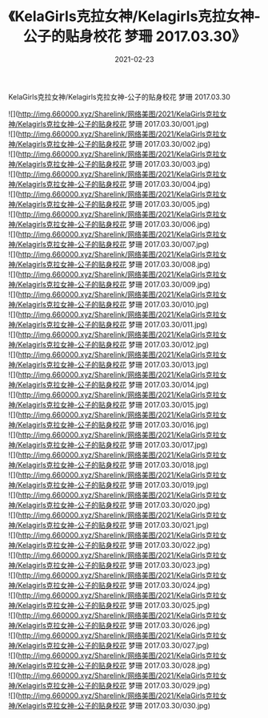 ﻿---
layout: post
title:  《KelaGirls克拉女神/Kelagirls克拉女神-公子的贴身校花 梦珊 2017.03.30》
date:   2021-02-23
img: http://img.660000.xyz/Sharelink/网络美图/2021/KelaGirls克拉女神/Kelagirls克拉女神-公子的贴身校花 梦珊 2017.03.30/000.jpg
categories: [美女, 清纯, 唯美]
---

KelaGirls克拉女神/Kelagirls克拉女神-公子的贴身校花 梦珊 2017.03.30

 ![](http://img.660000.xyz/Sharelink/网络美图/2021/KelaGirls克拉女神/Kelagirls克拉女神-公子的贴身校花 梦珊 2017.03.30/001.jpg) <br>![](http://img.660000.xyz/Sharelink/网络美图/2021/KelaGirls克拉女神/Kelagirls克拉女神-公子的贴身校花 梦珊 2017.03.30/002.jpg) <br>![](http://img.660000.xyz/Sharelink/网络美图/2021/KelaGirls克拉女神/Kelagirls克拉女神-公子的贴身校花 梦珊 2017.03.30/003.jpg) <br>![](http://img.660000.xyz/Sharelink/网络美图/2021/KelaGirls克拉女神/Kelagirls克拉女神-公子的贴身校花 梦珊 2017.03.30/004.jpg) <br>![](http://img.660000.xyz/Sharelink/网络美图/2021/KelaGirls克拉女神/Kelagirls克拉女神-公子的贴身校花 梦珊 2017.03.30/005.jpg) <br>![](http://img.660000.xyz/Sharelink/网络美图/2021/KelaGirls克拉女神/Kelagirls克拉女神-公子的贴身校花 梦珊 2017.03.30/006.jpg) <br>![](http://img.660000.xyz/Sharelink/网络美图/2021/KelaGirls克拉女神/Kelagirls克拉女神-公子的贴身校花 梦珊 2017.03.30/007.jpg) <br>![](http://img.660000.xyz/Sharelink/网络美图/2021/KelaGirls克拉女神/Kelagirls克拉女神-公子的贴身校花 梦珊 2017.03.30/008.jpg) <br>![](http://img.660000.xyz/Sharelink/网络美图/2021/KelaGirls克拉女神/Kelagirls克拉女神-公子的贴身校花 梦珊 2017.03.30/009.jpg) <br>![](http://img.660000.xyz/Sharelink/网络美图/2021/KelaGirls克拉女神/Kelagirls克拉女神-公子的贴身校花 梦珊 2017.03.30/010.jpg) <br>![](http://img.660000.xyz/Sharelink/网络美图/2021/KelaGirls克拉女神/Kelagirls克拉女神-公子的贴身校花 梦珊 2017.03.30/011.jpg) <br>![](http://img.660000.xyz/Sharelink/网络美图/2021/KelaGirls克拉女神/Kelagirls克拉女神-公子的贴身校花 梦珊 2017.03.30/012.jpg) <br>![](http://img.660000.xyz/Sharelink/网络美图/2021/KelaGirls克拉女神/Kelagirls克拉女神-公子的贴身校花 梦珊 2017.03.30/013.jpg) <br>![](http://img.660000.xyz/Sharelink/网络美图/2021/KelaGirls克拉女神/Kelagirls克拉女神-公子的贴身校花 梦珊 2017.03.30/014.jpg) <br>![](http://img.660000.xyz/Sharelink/网络美图/2021/KelaGirls克拉女神/Kelagirls克拉女神-公子的贴身校花 梦珊 2017.03.30/015.jpg) <br>![](http://img.660000.xyz/Sharelink/网络美图/2021/KelaGirls克拉女神/Kelagirls克拉女神-公子的贴身校花 梦珊 2017.03.30/016.jpg) <br>![](http://img.660000.xyz/Sharelink/网络美图/2021/KelaGirls克拉女神/Kelagirls克拉女神-公子的贴身校花 梦珊 2017.03.30/017.jpg) <br>![](http://img.660000.xyz/Sharelink/网络美图/2021/KelaGirls克拉女神/Kelagirls克拉女神-公子的贴身校花 梦珊 2017.03.30/018.jpg) <br>![](http://img.660000.xyz/Sharelink/网络美图/2021/KelaGirls克拉女神/Kelagirls克拉女神-公子的贴身校花 梦珊 2017.03.30/019.jpg) <br>![](http://img.660000.xyz/Sharelink/网络美图/2021/KelaGirls克拉女神/Kelagirls克拉女神-公子的贴身校花 梦珊 2017.03.30/020.jpg) <br>![](http://img.660000.xyz/Sharelink/网络美图/2021/KelaGirls克拉女神/Kelagirls克拉女神-公子的贴身校花 梦珊 2017.03.30/021.jpg) <br>![](http://img.660000.xyz/Sharelink/网络美图/2021/KelaGirls克拉女神/Kelagirls克拉女神-公子的贴身校花 梦珊 2017.03.30/022.jpg) <br>![](http://img.660000.xyz/Sharelink/网络美图/2021/KelaGirls克拉女神/Kelagirls克拉女神-公子的贴身校花 梦珊 2017.03.30/023.jpg) <br>![](http://img.660000.xyz/Sharelink/网络美图/2021/KelaGirls克拉女神/Kelagirls克拉女神-公子的贴身校花 梦珊 2017.03.30/024.jpg) <br>![](http://img.660000.xyz/Sharelink/网络美图/2021/KelaGirls克拉女神/Kelagirls克拉女神-公子的贴身校花 梦珊 2017.03.30/025.jpg) <br>![](http://img.660000.xyz/Sharelink/网络美图/2021/KelaGirls克拉女神/Kelagirls克拉女神-公子的贴身校花 梦珊 2017.03.30/026.jpg) <br>![](http://img.660000.xyz/Sharelink/网络美图/2021/KelaGirls克拉女神/Kelagirls克拉女神-公子的贴身校花 梦珊 2017.03.30/027.jpg) <br>![](http://img.660000.xyz/Sharelink/网络美图/2021/KelaGirls克拉女神/Kelagirls克拉女神-公子的贴身校花 梦珊 2017.03.30/028.jpg) <br>![](http://img.660000.xyz/Sharelink/网络美图/2021/KelaGirls克拉女神/Kelagirls克拉女神-公子的贴身校花 梦珊 2017.03.30/029.jpg) <br>![](http://img.660000.xyz/Sharelink/网络美图/2021/KelaGirls克拉女神/Kelagirls克拉女神-公子的贴身校花 梦珊 2017.03.30/030.jpg) <br>
